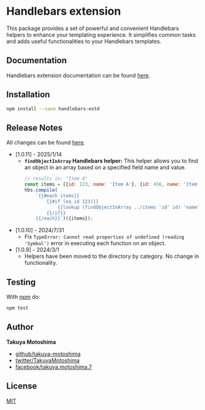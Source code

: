 # Handlebars extension

This package provides a set of powerful and convenient Handlebars helpers to enhance your templating experience. 
It simplifies common tasks and adds useful functionalities to your Handlebars templates.

## Documentation
Handlebars extension documentation can be found [here](https://takuya-motoshima.github.io/handlebars-extd/v1/).

## Installation
```bash
npm install --save handlebars-extd
```

## Release Notes
All changes can be found [here](CHANGELOG.md).

- [1.0.11] - 2025/1/14
    - **`findObjectInArray` Handlebars helper:** This helper allows you to find an object in an array based on a specified field name and value.
        ```js
        // results in: "Item A"
        const items = [{id: 123, name: 'Item A'}, {id: 456, name: 'Item B'}];
        hbs.compile(
            `{{#each items}}
                {{#if (eq id 123)}}
                    {{lookup (findObjectInArray ../items 'id' id) 'name'}}
                {{/if}}
            {{/each}}`)({items});
- [1.0.10] - 2024/7/31
    - Fix `TypeError: Cannot read properties of undefined (reading 'Symbol')` error in executing each function on an object.
- [1.0.9] - 2024/3/1
    - Helpers have been moved to the directory by category. No change in functionality.

## Testing
With [npm](http://npmjs.org) do:

```bash
npm test
```

## Author
**Takuya Motoshima**

* [github/takuya-motoshima](https://github.com/takuya-motoshima)
* [twitter/TakuyaMotoshima](https://twitter.com/TakuyaMotoshima)
* [facebook/takuya.motoshima.7](https://www.facebook.com/takuya.motoshima.7)

## License
[MIT](LICENSE)